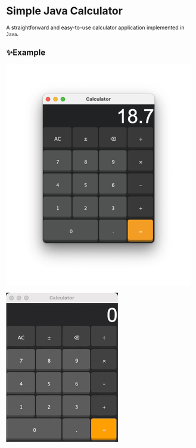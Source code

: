# Simple Java Calculator
A straightforward and easy-to-use calculator application implemented in ```Java```.
## ✨Example
![Calculator Screenshot](images/calculator-screenshot.png)

![Calculator Screenrecord](images/calculator.gif)
